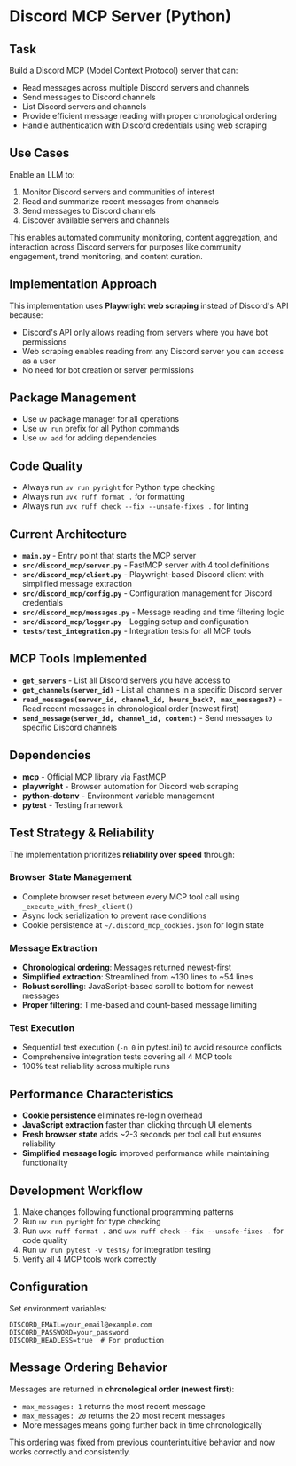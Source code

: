 # Discord MCP Server (Python)

## Task
Build a Discord MCP (Model Context Protocol) server that can:
- Read messages across multiple Discord servers and channels
- Send messages to Discord channels  
- List Discord servers and channels
- Provide efficient message reading with proper chronological ordering
- Handle authentication with Discord credentials using web scraping

## Use Cases
Enable an LLM to:
1. Monitor Discord servers and communities of interest
2. Read and summarize recent messages from channels
3. Send messages to Discord channels
4. Discover available servers and channels

This enables automated community monitoring, content aggregation, and interaction across Discord servers for purposes like community engagement, trend monitoring, and content curation.

## Implementation Approach
This implementation uses **Playwright web scraping** instead of Discord's API because:
- Discord's API only allows reading from servers where you have bot permissions
- Web scraping enables reading from any Discord server you can access as a user
- No need for bot creation or server permissions

## Package Management
- Use `uv` package manager for all operations
- Use `uv run` prefix for all Python commands
- Use `uv add` for adding dependencies

## Code Quality
- Always run `uv run pyright` for Python type checking
- Always run `uvx ruff format .` for formatting
- Always run `uvx ruff check --fix --unsafe-fixes .` for linting

## Current Architecture
- **`main.py`** - Entry point that starts the MCP server
- **`src/discord_mcp/server.py`** - FastMCP server with 4 tool definitions
- **`src/discord_mcp/client.py`** - Playwright-based Discord client with simplified message extraction
- **`src/discord_mcp/config.py`** - Configuration management for Discord credentials
- **`src/discord_mcp/messages.py`** - Message reading and time filtering logic
- **`src/discord_mcp/logger.py`** - Logging setup and configuration
- **`tests/test_integration.py`** - Integration tests for all MCP tools

## MCP Tools Implemented
- **`get_servers`** - List all Discord servers you have access to
- **`get_channels(server_id)`** - List all channels in a specific Discord server
- **`read_messages(server_id, channel_id, hours_back?, max_messages?)`** - Read recent messages in chronological order (newest first)
- **`send_message(server_id, channel_id, content)`** - Send messages to specific Discord channels

## Dependencies
- **mcp** - Official MCP library via FastMCP
- **playwright** - Browser automation for Discord web scraping  
- **python-dotenv** - Environment variable management
- **pytest** - Testing framework

## Test Strategy & Reliability
The implementation prioritizes **reliability over speed** through:

### Browser State Management
- Complete browser reset between every MCP tool call using `_execute_with_fresh_client()`
- Async lock serialization to prevent race conditions
- Cookie persistence at `~/.discord_mcp_cookies.json` for login state

### Message Extraction
- **Chronological ordering**: Messages returned newest-first
- **Simplified extraction**: Streamlined from ~130 lines to ~54 lines
- **Robust scrolling**: JavaScript-based scroll to bottom for newest messages
- **Proper filtering**: Time-based and count-based message limiting

### Test Execution
- Sequential test execution (`-n 0` in pytest.ini) to avoid resource conflicts
- Comprehensive integration tests covering all 4 MCP tools
- 100% test reliability across multiple runs

## Performance Characteristics
- **Cookie persistence** eliminates re-login overhead  
- **JavaScript extraction** faster than clicking through UI elements
- **Fresh browser state** adds ~2-3 seconds per tool call but ensures reliability
- **Simplified message logic** improved performance while maintaining functionality

## Development Workflow
1. Make changes following functional programming patterns
2. Run `uv run pyright` for type checking
3. Run `uvx ruff format .` and `uvx ruff check --fix --unsafe-fixes .` for code quality
4. Run `uv run pytest -v tests/` for integration testing
5. Verify all 4 MCP tools work correctly

## Configuration
Set environment variables:
```env
DISCORD_EMAIL=your_email@example.com
DISCORD_PASSWORD=your_password
DISCORD_HEADLESS=true  # For production
```

## Message Ordering Behavior
Messages are returned in **chronological order (newest first)**:
- `max_messages: 1` returns the most recent message
- `max_messages: 20` returns the 20 most recent messages
- More messages means going further back in time chronologically

This ordering was fixed from previous counterintuitive behavior and now works correctly and consistently.